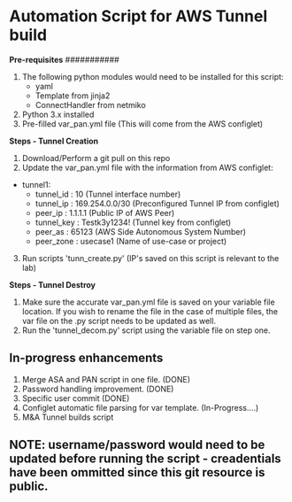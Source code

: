 # **Automation Script for AWS Tunnel build**
**Pre-requisites**
###########
1. The following python modules would need to be installed for this script:
   - yaml
   - Template from jinja2
   - ConnectHandler from netmiko
2. Python 3.x installed
3. Pre-filled var_pan.yml file (This will come from the AWS configlet)

**Steps - Tunnel Creation**
1. Download/Perform a git pull on this repo
2. Update the var_pan.yml file with the information from AWS configlet:

- tunnel1:
  - tunnel_id     : 10 (Tunnel interface number)
  - tunnel_ip     : 169.254.0.0/30 (Preconfigured Tunnel IP from configlet)
  - peer_ip       : 1.1.1.1 (Public IP of AWS Peer)
  - tunnel_key    : Testk3y1234! (Tunnel key from configlet)
  - peer_as       : 65123 (AWS Side Autonomous System Number)
  - peer_zone     : usecase1 (Name of use-case or project)

3. Run scripts 'tunn_create.py' (IP's saved on this script is relevant to the lab)

**Steps - Tunnel Destroy**
1. Make sure the accurate var_pan.yml file is saved on your variable file location. If you wish to rename the file in the case of multiple files, the var file on the .py script needs to be updated as well.
2. Run the 'tunnel_decom.py' script using the variable file on step one.

## In-progress enhancements
1. Merge ASA and PAN script in one  file. (DONE)
2. Password handling improvement. (DONE)
3. Specific user commit (DONE)
4. Configlet automatic file parsing for var template. (In-Progress....)
5. M&A Tunnel builds script
## NOTE: username/password would need to be updated before running the script - creadentials have been ommitted since this git resource is public.
